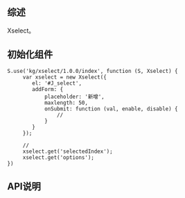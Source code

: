 ## 综述

Xselect。

## 初始化组件
		
    S.use('kg/xselect/1.0.0/index', function (S, Xselect) {
         var xselect = new Xselect({
            el: '#J_select',
            addForm: {
                placeholder: '新增',
                maxlength: 50,
                onSubmit: function (val, enable, disable) {
                    //
                }
            }
         });

         //
         xselect.get('selectedIndex');
         xselect.get('options');
    })

## API说明
